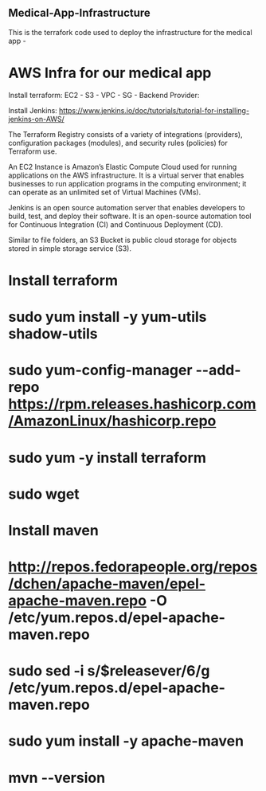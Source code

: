 ## Medical-App-Infrastructure

This is the terrafork code used to deploy the infrastructure for the medical app - 
# AWS Infra for our medical app

Install terraform:
EC2 - 
S3 -
VPC - 
SG - 
Backend
Provider:

Install Jenkins:
https://www.jenkins.io/doc/tutorials/tutorial-for-installing-jenkins-on-AWS/


The Terraform Registry consists of a variety of integrations (providers), configuration packages (modules), and security rules (policies) for Terraform use.

An EC2 Instance is Amazon’s Elastic Compute Cloud used for running applications on the AWS infrastructure. It is a virtual server that enables businesses to run application programs in the computing environment; it can operate as an unlimited set of Virtual Machines (VMs).

Jenkins is an open source automation server that enables developers to build, test, and deploy their software. It is an open-source automation tool for Continuous Integration (CI) and Continuous Deployment (CD).

Similar to file folders, an S3 Bucket is public cloud storage for objects stored in simple storage service (S3).


# Install terraform
# sudo yum install -y yum-utils shadow-utils
# sudo yum-config-manager --add-repo https://rpm.releases.hashicorp.com/AmazonLinux/hashicorp.repo
# sudo yum -y install terraform

# sudo wget

# Install maven
# http://repos.fedorapeople.org/repos/dchen/apache-maven/epel-apache-maven.repo -O /etc/yum.repos.d/epel-apache-maven.repo
# sudo sed -i s/\$releasever/6/g /etc/yum.repos.d/epel-apache-maven.repo
# sudo yum install -y apache-maven
# mvn --version